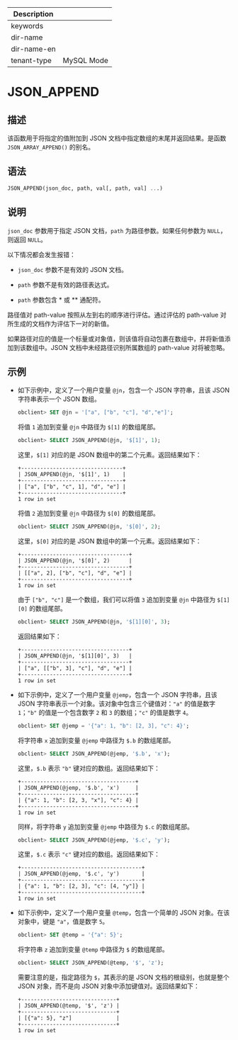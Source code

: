 | Description   |                 |
|---------------|-----------------|
| keywords      |                 |
| dir-name      |                 |
| dir-name-en   |                 |
| tenant-type   | MySQL Mode      |

# JSON_APPEND

## 描述

该函数用于将指定的值附加到 JSON 文档中指定数组的末尾并返回结果。是函数 `JSON_ARRAY_APPEND()` 的别名。

## 语法

```sql
JSON_APPEND(json_doc, path, val[, path, val] ...)
```

## 说明

`json_doc` 参数用于指定 JSON 文档，`path` 为路径参数。如果任何参数为 `NULL`，则返回 `NULL`。

以下情况都会发生报错：

* `json_doc` 参数不是有效的 JSON 文档。

* `path` 参数不是有效的路径表达式。

* `path` 参数包含 \* 或 \*\* 通配符。

路径值对 path-value 按照从左到右的顺序进行评估。通过评估的 path-value 对所生成的文档作为评估下一对的新值。

如果路径对应的值是一个标量或对象值，则该值将自动包裹在数组中，并将新值添加到该数组中。JSON 文档中未经路径识别所属数组的 path-value 对将被忽略。

## 示例

* 如下示例中，定义了一个用户变量 `@jn`，包含一个 JSON 字符串，且该 JSON 字符串表示一个 JSON 数组。

  ```sql
  obclient> SET @jn = '["a", ["b", "c"], "d","e"]';
  ```

  将值 `1` 追加到变量 `@jn` 中路径为 `$[1]` 的数组尾部。

  ```sql
  obclient> SELECT JSON_APPEND(@jn, '$[1]', 1);
  ```

  这里，`$[1]` 对应的是 JSON 数组中的第二个元素。返回结果如下：

  ```shell
  +--------------------------------+
  | JSON_APPEND(@jn, '$[1]', 1)    |
  +--------------------------------+
  | ["a", ["b", "c", 1], "d", "e"] |
  +--------------------------------+
  1 row in set
  ```

  将值 `2` 追加到变量 `@jn` 中路径为 `$[0]` 的数组尾部。

  ```sql
  obclient> SELECT JSON_APPEND(@jn, '$[0]', 2);
  ```

  这里，`$[0]` 对应的是 JSON 数组中的第一个元素。返回结果如下：

  ```shell
  +----------------------------------+
  | JSON_APPEND(@jn, '$[0]', 2)      |
  +----------------------------------+
  | [["a", 2], ["b", "c"], "d", "e"] |
  +----------------------------------+
  1 row in set
  ```
  
  由于 `["b", "c"]` 是一个数组，我们可以将值 `3` 追加到变量 `@jn` 中路径为 `$[1][0]` 的数组尾部。

  ```sql
  obclient> SELECT JSON_APPEND(@jn, '$[1][0]', 3);
  ```

  返回结果如下：

  ```shell
  +----------------------------------+
  | JSON_APPEND(@jn, '$[1][0]', 3)   |
  +----------------------------------+
  | ["a", [["b", 3], "c"], "d", "e"] |
  +----------------------------------+
  1 row in set
  ```

* 如下示例中，定义了一个用户变量 `@jemp`，包含一个 JSON 字符串，且该 JSON 字符串表示一个对象。该对象中包含三个键值对：`"a"` 的值是数字 `1`；`"b"` 的值是一个包含数字 `2` 和 `3` 的数组；`"c"` 的值是数字 `4`。

  ```sql
  obclient> SET @jemp = '{"a": 1, "b": [2, 3], "c": 4}';
  ```

  将字符串 `x` 追加到变量 `@jemp` 中路径为 `$.b` 的数组尾部。

  ```sql
  obclient> SELECT JSON_APPEND(@jemp, '$.b', 'x');
  ```

  这里，`$.b` 表示 `"b"` 键对应的数组。返回结果如下：

  ```shell
  +------------------------------------+
  | JSON_APPEND(@jemp, '$.b', 'x')     |
  +------------------------------------+
  | {"a": 1, "b": [2, 3, "x"], "c": 4} |
  +------------------------------------+
  1 row in set
  ```

  同样，将字符串 `y` 追加到变量 `@jemp` 中路径为 `$.c` 的数组尾部。

  ```sql
  obclient> SELECT JSON_APPEND(@jemp, '$.c', 'y');
  ```

  这里，`$.c` 表示 `"c"` 键对应的数组。返回结果如下：

  ```shell
  +--------------------------------------+
  | JSON_APPEND(@jemp, '$.c', 'y')       |
  +--------------------------------------+
  | {"a": 1, "b": [2, 3], "c": [4, "y"]} |
  +--------------------------------------+
  1 row in set
  ```

* 如下示例中，定义了一个用户变量 `@temp`，包含一个简单的 JSON 对象。在该对象中，键是 `"a"`，值是数字 `5`。

  ```sql
  obclient> SET @temp = '{"a": 5}';
  ```

  将字符串 `z` 追加到变量 `@temp` 中路径为 `$` 的数组尾部。
  
  ```sql
  obclient> SELECT JSON_APPEND(@temp, '$', 'z');
  ```

  需要注意的是，指定路径为 `$`，其表示的是 JSON 文档的根级别，也就是整个 JSON 对象，而不是向 JSON 对象中添加键值对。返回结果如下：

  ```shell
  +------------------------------+
  | JSON_APPEND(@temp, '$', 'z') |
  +------------------------------+
  | [{"a": 5}, "z"]              |
  +------------------------------+
  1 row in set
  ```

